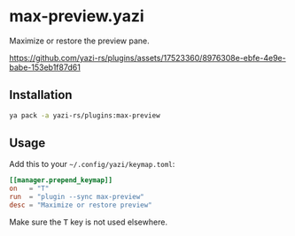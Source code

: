# max-preview.yazi

Maximize or restore the preview pane.

https://github.com/yazi-rs/plugins/assets/17523360/8976308e-ebfe-4e9e-babe-153eb1f87d61

## Installation

```sh
ya pack -a yazi-rs/plugins:max-preview
```

## Usage

Add this to your `~/.config/yazi/keymap.toml`:

```toml
[[manager.prepend_keymap]]
on   = "T"
run  = "plugin --sync max-preview"
desc = "Maximize or restore preview"
```

Make sure the <kbd>T</kbd> key is not used elsewhere.
